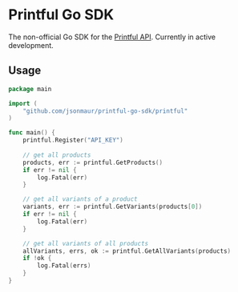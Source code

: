 # Printful Go SDK

The non-official Go SDK for the [Printful API](https://www.printful.com/docs/index). Currently in active development.

## Usage

```go
package main

import (
	"github.com/jsonmaur/printful-go-sdk/printful"
)

func main() {
	printful.Register("API_KEY")
	
	// get all products
	products, err := printful.GetProducts()
	if err != nil {
		log.Fatal(err)
	}

	// get all variants of a product
	variants, err := printful.GetVariants(products[0])
	if err != nil {
		log.Fatal(err)
	}

	// get all variants of all products
	allVariants, errs, ok := printful.GetAllVariants(products)
	if !ok {
		log.Fatal(errs)
	}
}
```